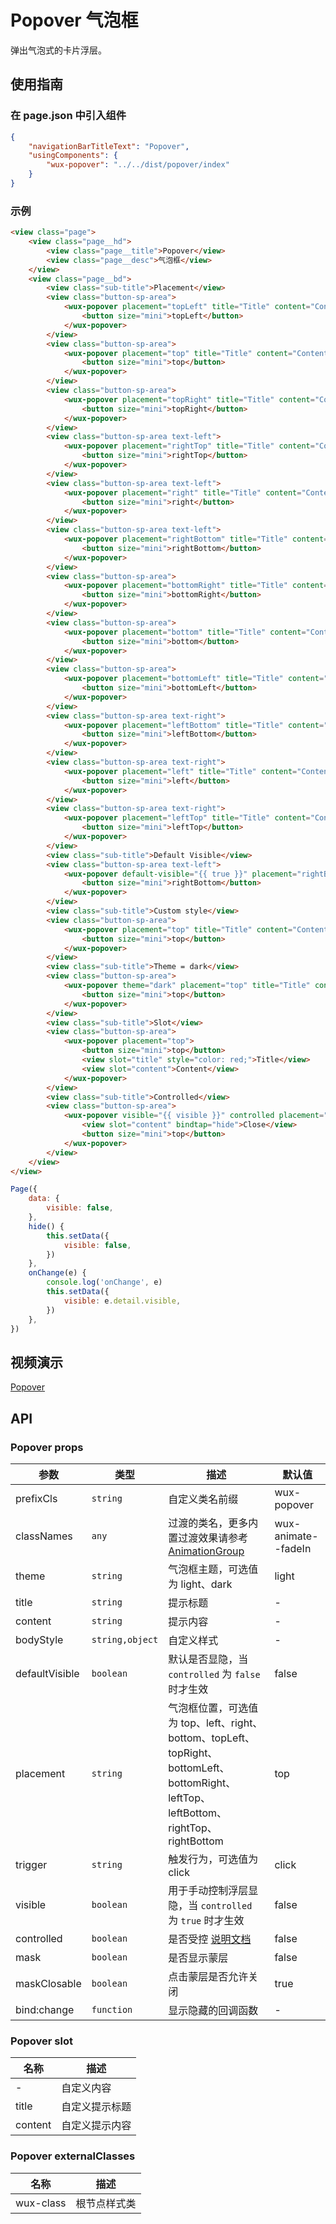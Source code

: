 # Popover 气泡框

弹出气泡式的卡片浮层。

## 使用指南

### 在 page.json 中引入组件

```json
{
    "navigationBarTitleText": "Popover",
    "usingComponents": {
        "wux-popover": "../../dist/popover/index"
    }
}
```

### 示例

```html
<view class="page">
    <view class="page__hd">
        <view class="page__title">Popover</view>
        <view class="page__desc">气泡框</view>
    </view>
    <view class="page__bd">
        <view class="sub-title">Placement</view>
        <view class="button-sp-area">
            <wux-popover placement="topLeft" title="Title" content="Content">
                <button size="mini">topLeft</button>
            </wux-popover>
        </view>
        <view class="button-sp-area">
            <wux-popover placement="top" title="Title" content="Content">
                <button size="mini">top</button>
            </wux-popover>
        </view>
        <view class="button-sp-area">
            <wux-popover placement="topRight" title="Title" content="Content">
                <button size="mini">topRight</button>
            </wux-popover>
        </view>
        <view class="button-sp-area text-left">
            <wux-popover placement="rightTop" title="Title" content="Content">
                <button size="mini">rightTop</button>
            </wux-popover>
        </view>
        <view class="button-sp-area text-left">
            <wux-popover placement="right" title="Title" content="Content">
                <button size="mini">right</button>
            </wux-popover>
        </view>
        <view class="button-sp-area text-left">
            <wux-popover placement="rightBottom" title="Title" content="Content">
                <button size="mini">rightBottom</button>
            </wux-popover>
        </view>
        <view class="button-sp-area">
            <wux-popover placement="bottomRight" title="Title" content="Content">
                <button size="mini">bottomRight</button>
            </wux-popover>
        </view>
        <view class="button-sp-area">
            <wux-popover placement="bottom" title="Title" content="Content">
                <button size="mini">bottom</button>
            </wux-popover>
        </view>
        <view class="button-sp-area">
            <wux-popover placement="bottomLeft" title="Title" content="Content">
                <button size="mini">bottomLeft</button>
            </wux-popover>
        </view>
        <view class="button-sp-area text-right">
            <wux-popover placement="leftBottom" title="Title" content="Content">
                <button size="mini">leftBottom</button>
            </wux-popover>
        </view>
        <view class="button-sp-area text-right">
            <wux-popover placement="left" title="Title" content="Content">
                <button size="mini">left</button>
            </wux-popover>
        </view>
        <view class="button-sp-area text-right">
            <wux-popover placement="leftTop" title="Title" content="Content">
                <button size="mini">leftTop</button>
            </wux-popover>
        </view>
        <view class="sub-title">Default Visible</view>
        <view class="button-sp-area text-left">
            <wux-popover default-visible="{{ true }}" placement="rightBottom" title="Title" content="Content">
                <button size="mini">rightBottom</button>
            </wux-popover>
        </view>
        <view class="sub-title">Custom style</view>
        <view class="button-sp-area">
            <wux-popover placement="top" title="Title" content="Content" body-style="width: 300px;">
                <button size="mini">top</button>
            </wux-popover>
        </view>
        <view class="sub-title">Theme = dark</view>
        <view class="button-sp-area">
            <wux-popover theme="dark" placement="top" title="Title" content="Content">
                <button size="mini">top</button>
            </wux-popover>
        </view>
        <view class="sub-title">Slot</view>
        <view class="button-sp-area">
            <wux-popover placement="top">
                <button size="mini">top</button>
                <view slot="title" style="color: red;">Title</view>
                <view slot="content">Content</view>
            </wux-popover>
        </view>
        <view class="sub-title">Controlled</view>
        <view class="button-sp-area">
            <wux-popover visible="{{ visible }}" controlled placement="top" title="Title" bind:change="onChange">
                <view slot="content" bindtap="hide">Close</view>
                <button size="mini">top</button>
            </wux-popover>
        </view>
    </view>
</view>
```

```js
Page({
    data: {
        visible: false,
    },
    hide() {
        this.setData({
            visible: false,
        })
    },
    onChange(e) {
        console.log('onChange', e)
        this.setData({
            visible: e.detail.visible,
        })
    },
})
```

## 视频演示

[Popover](./_media/popover.mp4 ':include :type=iframe width=375px height=667px')

## API

### Popover props

| 参数 | 类型 | 描述 | 默认值 |
| --- | --- | --- | --- |
| prefixCls | `string` | 自定义类名前缀 | wux-popover |
| classNames | `any` | 过渡的类名，更多内置过渡效果请参考 [AnimationGroup](animation-group.md) | wux-animate--fadeIn |
| theme | `string` | 气泡框主题，可选值为 light、dark | light |
| title | `string` | 提示标题 | - |
| content | `string` | 提示内容 | - |
| bodyStyle | `string,object` | 自定义样式 | - |
| defaultVisible | `boolean` | 默认是否显隐，当 `controlled` 为 `false` 时才生效 | false |
| placement | `string` | 气泡框位置，可选值为 top、left、right、bottom、topLeft、topRight、bottomLeft、bottomRight、leftTop、leftBottom、rightTop、rightBottom | top |
| trigger | `string` | 触发行为，可选值为 click | click |
| visible | `boolean` | 用于手动控制浮层显隐，当 `controlled` 为 `true` 时才生效 | false |
| controlled | `boolean` | 是否受控 [说明文档](controlled.md) | false |
| mask | `boolean` | 是否显示蒙层 | false |
| maskClosable | `boolean` | 点击蒙层是否允许关闭 | true |
| bind:change | `function` | 显示隐藏的回调函数 | - |

### Popover slot

| 名称 | 描述 |
| --- | --- |
| - | 自定义内容 |
| title | 自定义提示标题 |
| content | 自定义提示内容 |

### Popover externalClasses

| 名称 | 描述 |
| --- | --- |
| wux-class | 根节点样式类 |
